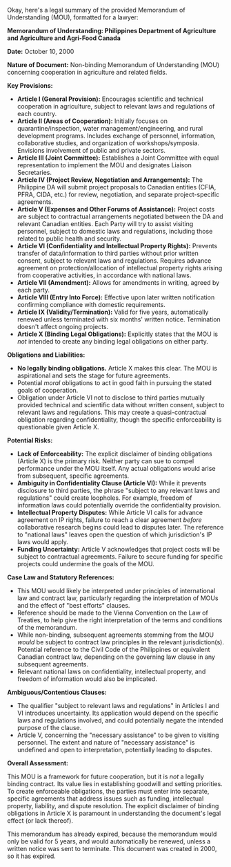 Okay, here's a legal summary of the provided Memorandum of Understanding (MOU), formatted for a lawyer:

**Memorandum of Understanding: Philippines Department of Agriculture and Agriculture and Agri-Food Canada**

**Date:** October 10, 2000

**Nature of Document:** Non-binding Memorandum of Understanding (MOU) concerning cooperation in agriculture and related fields.

**Key Provisions:**

*   **Article I (General Provision):** Encourages scientific and technical cooperation in agriculture, subject to relevant laws and regulations of each country.
*   **Article II (Areas of Cooperation):** Initially focuses on quarantine/inspection, water management/engineering, and rural development programs. Includes exchange of personnel, information, collaborative studies, and organization of workshops/symposia. Envisions involvement of public and private sectors.
*   **Article III (Joint Committee):** Establishes a Joint Committee with equal representation to implement the MOU and designates Liaison Secretaries.
*   **Article IV (Project Review, Negotiation and Arrangements):** The Philippine DA will submit project proposals to Canadian entities (CFIA, PFRA, CIDA, etc.) for review, negotiation, and separate project-specific agreements.
*   **Article V (Expenses and Other Forums of Assistance):** Project costs are subject to contractual arrangements negotiated between the DA and relevant Canadian entities. Each Party will try to assist visiting personnel, subject to domestic laws and regulations, including those related to public health and security.
*   **Article VI (Confidentiality and Intellectual Property Rights):** Prevents transfer of data/information to third parties without prior written consent, subject to relevant laws and regulations. Requires advance agreement on protection/allocation of intellectual property rights arising from cooperative activities, in accordance with national laws.
*   **Article VII (Amendment):** Allows for amendments in writing, agreed by each party.
*   **Article VIII (Entry Into Force):** Effective upon later written notification confirming compliance with domestic requirements.
*   **Article IX (Validity/Termination):** Valid for five years, automatically renewed unless terminated with six months' written notice. Termination doesn't affect ongoing projects.
*   **Article X (Binding Legal Obligations):** Explicitly states that the MOU is *not* intended to create any binding legal obligations on either party.

**Obligations and Liabilities:**

*   **No legally binding obligations.** Article X makes this clear. The MOU is aspirational and sets the stage for future agreements.
*   Potential *moral* obligations to act in good faith in pursuing the stated goals of cooperation.
*   Obligation under Article VI not to disclose to third parties mutually provided technical and scientific data without written consent, subject to relevant laws and regulations. This may create a quasi-contractual obligation regarding confidentiality, though the specific enforceability is questionable given Article X.

**Potential Risks:**

*   **Lack of Enforceability:**  The explicit disclaimer of binding obligations (Article X) is the primary risk.  Neither party can sue to compel performance under the MOU itself. Any actual obligations would arise from subsequent, specific agreements.
*   **Ambiguity in Confidentiality Clause (Article VI):**  While it prevents disclosure to third parties, the phrase "subject to any relevant laws and regulations" could create loopholes.  For example, freedom of information laws could potentially override the confidentiality provision.
*   **Intellectual Property Disputes:**  While Article VI calls for advance agreement on IP rights, failure to reach a clear agreement *before* collaborative research begins could lead to disputes later. The reference to "national laws" leaves open the question of which jurisdiction's IP laws would apply.
*   **Funding Uncertainty:**  Article V acknowledges that project costs will be subject to contractual agreements. Failure to secure funding for specific projects could undermine the goals of the MOU.

**Case Law and Statutory References:**

*   This MOU would likely be interpreted under principles of international law and contract law, particularly regarding the interpretation of MOUs and the effect of "best efforts" clauses.
*   Reference should be made to the Vienna Convention on the Law of Treaties, to help give the right interpretation of the terms and conditions of the memorandum.
*   While non-binding, subsequent agreements stemming from the MOU *would* be subject to contract law principles in the relevant jurisdiction(s). Potential reference to the Civil Code of the Philippines or equivalent Canadian contract law, depending on the governing law clause in any subsequent agreements.
*   Relevant national laws on confidentiality, intellectual property, and freedom of information would also be implicated.

**Ambiguous/Contentious Clauses:**

*   The qualifier "subject to relevant laws and regulations" in Articles I and VI introduces uncertainty. Its application would depend on the specific laws and regulations involved, and could potentially negate the intended purpose of the clause.
*   Article V, concerning the "necessary assistance" to be given to visiting personnel. The extent and nature of "necessary assistance" is undefined and open to interpretation, potentially leading to disputes.

**Overall Assessment:**

This MOU is a framework for future cooperation, but it is *not* a legally binding contract. Its value lies in establishing goodwill and setting priorities. To create enforceable obligations, the parties must enter into separate, specific agreements that address issues such as funding, intellectual property, liability, and dispute resolution. The explicit disclaimer of binding obligations in Article X is paramount in understanding the document's legal effect (or lack thereof).

This memorandum has already expired, because the memorandum would only be valid for 5 years, and would automatically be renewed, unless a written notice was sent to terminate. This document was created in 2000, so it has expired.